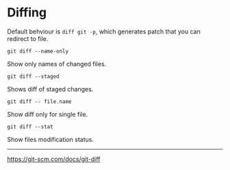 # Diffing

Default behviour is `diff git -p`, which generates patch that you can redirect to file.

```
git diff --name-only
```

Show only names of changed files.

```
git diff --staged
```

Shows diff of staged changes.

```
git diff -- file.name
```

Show diff only for single file.

```
git diff --stat
```

Show files modification status.


--- 

https://git-scm.com/docs/git-diff